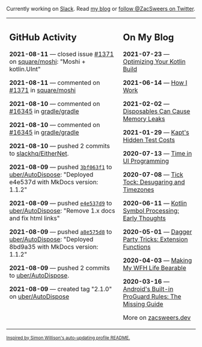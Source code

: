 Currently working on [Slack](https://slack.com/). Read [my blog](https://zacsweers.dev/) or [follow @ZacSweers on Twitter](https://twitter.com/ZacSweers).

<table><tr><td valign="top" width="60%">

## GitHub Activity
<!-- githubActivity starts -->
**2021-08-11** — closed issue [#1371](https://api.github.com/repos/square/moshi/issues/1371) on [square/moshi](https://api.github.com/repos/square/moshi): "Moshi + kotlin.UInt"

**2021-08-11** — commented on [#1371](https://github.com/square/moshi/issues/1371#issuecomment-896871895) in [square/moshi](https://api.github.com/repos/square/moshi)

**2021-08-10** — commented on [#16345](https://github.com/gradle/gradle/issues/16345#issuecomment-896466540) in [gradle/gradle](https://api.github.com/repos/gradle/gradle)

**2021-08-10** — commented on [#16345](https://github.com/gradle/gradle/issues/16345#issuecomment-896168844) in [gradle/gradle](https://api.github.com/repos/gradle/gradle)

**2021-08-10** — pushed 2 commits to [slackhq/EitherNet](https://api.github.com/repos/slackhq/EitherNet).

**2021-08-09** — pushed [`3bf063f1`](https://github.com/uber/AutoDispose/commit/3bf063f1a2b7b178c36c717a732814f54b5404ba) to [uber/AutoDispose](https://api.github.com/repos/uber/AutoDispose): "Deployed e4e537d with MkDocs version: 1.1.2"

**2021-08-09** — pushed [`e4e537d9`](https://github.com/uber/AutoDispose/commit/e4e537d952d8ea62850bcb3cfedc96b1c19a9d7a) to [uber/AutoDispose](https://api.github.com/repos/uber/AutoDispose): "Remove 1.x docs and fix html links"

**2021-08-09** — pushed [`a8e575d8`](https://github.com/uber/AutoDispose/commit/a8e575d83c1b2316f3987e16eb2dce27043b849d) to [uber/AutoDispose](https://api.github.com/repos/uber/AutoDispose): "Deployed 8bd9a35 with MkDocs version: 1.1.2"

**2021-08-09** — pushed 2 commits to [uber/AutoDispose](https://api.github.com/repos/uber/AutoDispose).

**2021-08-09** — created tag "2.1.0" on [uber/AutoDispose](https://api.github.com/repos/uber/AutoDispose)
<!-- githubActivity ends -->
</td><td valign="top" width="40%">

## On My Blog
<!-- blog starts -->
**2021-07-23** — [Optimizing Your Kotlin Build](https://www.zacsweers.dev/optimizing-your-kotlin-build/)

**2021-06-14** — [How I Work](https://www.zacsweers.dev/how-i-work/)

**2021-02-02** — [Disposables Can Cause Memory Leaks](https://www.zacsweers.dev/disposables-can-cause-memory-leaks/)

**2021-01-29** — [Kapt's Hidden Test Costs](https://www.zacsweers.dev/kapts-hidden-test-costs/)

**2020-07-13** — [Time in UI Programming](https://www.zacsweers.dev/time-in-ui/)

**2020-07-08** — [Tick Tock: Desugaring and Timezones](https://www.zacsweers.dev/ticktock-desugaring-timezones/)

**2020-06-11** — [Kotlin Symbol Processing: Early Thoughts](https://www.zacsweers.dev/kotlin-symbol-processor-early-thoughts/)

**2020-05-01** — [Dagger Party Tricks: Extension Functions](https://www.zacsweers.dev/dagger-party-tricks-extension-functions/)

**2020-04-03** — [Making My WFH Life Bearable](https://www.zacsweers.dev/making-wfh-life-bearable/)

**2020-03-16** — [Android's Built-in ProGuard Rules: The Missing Guide](https://www.zacsweers.dev/android-proguard-rules/)
<!-- blog ends -->
More on [zacsweers.dev](https://zacsweers.dev/)
</td></tr></table>

<sub><a href="https://simonwillison.net/2020/Jul/10/self-updating-profile-readme/">Inspired by Simon Willison's auto-updating profile README.</a></sub>